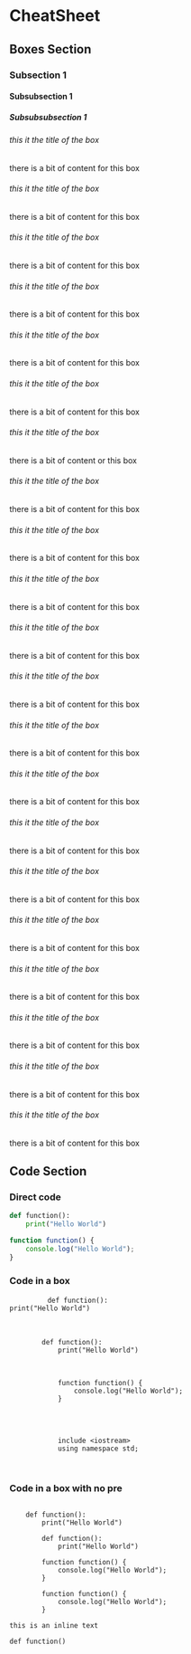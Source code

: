 <!-- example Markdown file -->

<!-- css style -->

<script src="import.js" defer></script>
<script defer>
	window.addEventListener("load", function() {
        // document.color.setColor("red");
        changeCodeHighlightTheme("monokai-sublime");
      });
</script>

<!-- Document start -->

# CheatSheet

## Boxes Section

### Subsection 1

#### Subsubsection 1

##### Subsubsubsection 1


<whitebox>
    <h6 class="yellowtitle">this it the title of the box</h6>
    there is a bit of content for this box
</whitebox>

<div class="grid-container c2">
	<div class="grid-item">
        <bluebox>
            <h6 class="yellowtitle">this it the title of the box</h6>
            there is a bit of content for this box
        </bluebox>
	</div>
	<div class="grid-item">
        <bluebox>
            <h6 class="yellowtitle">this it the title of the box</h6>
            <p>there is a bit of content for this box</p>
        </bluebox>
	</div>
</div>

<colorformula>
    <h6 class="yellowftitle">this it the title of the box</h6>
    <p>there is a bit of content for this box</p>
</colorformula>
<tab></tab>
<redformula>
    <h6 class="greenftitle">this it the title of the box</h6>
    <p>there is a bit of content for this box</p>
</redformula>

<whitebox>
    <h6>this it the title of the box</h6>
    there is a bit of content for this box
</whitebox>

<bluebox>
    <h6>this it the title of the box</h6>
    there is a bit of content or this box
</bluebox>

<redbox>
    <h6>this it the title of the box</h6>
    there is a bit of content for this box
</redbox>

<greenbox>
    <h6>this it the title of the box</h6>
    there is a bit of content for this box
</greenbox>

<yellowbox>
    <h6>this it the title of the box</h6>
    there is a bit of content for this box
</yellowbox>

<pinkbox>
    <h6>this it the title of the box</h6>
    there is a bit of content for this box
</pinkbox>

<orangebox>
    <h6>this it the title of the box</h6>
    there is a bit of content for this box
</orangebox>

<purplebox>
    <h6>this it the title of the box</h6>
    there is a bit of content for this box
</purplebox>

<whiteformula>
    <h6>this it the title of the box</h6>
    there is a bit of content for this box
</whiteformula>
<blueformula>
    <h6>this it the title of the box</h6>
    there is a bit of content for this box
</blueformula>
<redformula>
    <h6>this it the title of the box</h6>
    there is a bit of content for this box
</redformula>
<orangeformula>
    <h6>this it the title of the box</h6>
    there is a bit of content for this box
</orangeformula>
<greenformula>
    <h6>this it the title of the box</h6>
    there is a bit of content for this box
</greenformula>
<yellowformula>
    <h6>this it the title of the box</h6>
    there is a bit of content for this box
</yellowformula>
<purpleformula>
    <h6>this it the title of the box</h6>
    there is a bit of content for this box
</purpleformula>
<pinkformula>
    <h6>this it the title of the box</h6>
    there is a bit of content for this box
</pinkformula>



## Code Section

### Direct code

```python
def function():
    print("Hello World")
```

```javascript
function function() {
    console.log("Hello World");
}
```

### Code in a box

<bluebox>
    <pre>
        <code class="language-python">def function():
print("Hello World")</code>
    </pre>
</bluebox>

<pre>
    <code class="language-python">
        def function():
            print("Hello World")
    </code>
</pre>


<bluebox>
    <pre>
        <code>
            function function() {
                console.log("Hello World");
            }
        </code>
    </pre>
</bluebox>

<bluebox>
    <pre>
        <code class="language-cpp">
            include &lt;iostream&gt;
            using namespace std;
        </code>
    </pre>
</bluebox>


### Code in a box with no pre

<code class="language-python">
    def function():
        print("Hello World")
</code>

<bluebox>
    <code class="language-python">
        def function():
            print("Hello World")
    </code>
</bluebox>

<bluebox>
    <code class="language-javascript">
        function function() {
            console.log("Hello World");
        }
    </code>
</bluebox>

<code class="language-javascript">
        function function() {
            console.log("Hello World");
        }
</code>

`this is an inline text`

`def function()`
